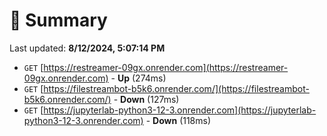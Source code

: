 # 📖 Summary
Last updated: **8/12/2024, 5:07:14 PM**

- `GET` [https://restreamer-09gx.onrender.com](https://restreamer-09gx.onrender.com) - **Up** (274ms)
- `GET` [https://filestreambot-b5k6.onrender.com/](https://filestreambot-b5k6.onrender.com/) - **Down** (127ms)
- `GET` [https://jupyterlab-python3-12-3.onrender.com](https://jupyterlab-python3-12-3.onrender.com) - **Down** (118ms)
